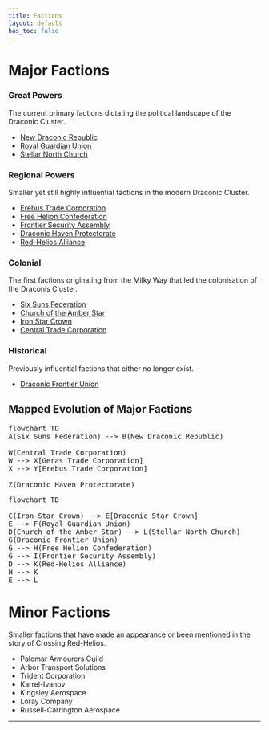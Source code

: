 ```yaml
---
title: Factions
layout: default
has_toc: false
---
```


# Major Factions
### Great Powers
The current primary factions dictating the political landscape of the Draconic Cluster.
* [New Draconic Republic](./ndr.html)
* [Royal Guardian Union](./rgu.html)
* [Stellar North Church](./snc.html)

### Regional Powers
Smaller yet still highly influential factions in the modern Draconic Cluster.
* [Erebus Trade Corporation](./etc.html)
* [Free Helion Confederation](./fhc.html)
* [Frontier Security Assembly](./fsa.html)
* [Draconic Haven Protectorate](./dhp.html)
* [Red-Helios Alliance](./rha.html)

### Colonial
The first factions originating from the Milky Way that led the colonisation of the Draconis Cluster.
* [Six Suns Federation](./ssf.html)
* [Church of the Amber Star](./cas.html)
* [Iron Star Crown](./isc.html)
* [Central Trade Corporation](./etc.html)

### Historical
Previously influential factions that either no longer exist.
* [Draconic Frontier Union](./dfu.md)

## Mapped Evolution of Major Factions
<pre class="mermaid">
flowchart TD
A(Six Suns Federation) --> B(New Draconic Republic)

W(Central Trade Corporation)
W --> X[Geras Trade Corporation]
X --> Y[Erebus Trade Corporation]

Z(Draconic Haven Protectorate)
</pre>

<pre class="mermaid">
flowchart TD

C(Iron Star Crown) --> E[Draconic Star Crown]
E --> F(Royal Guardian Union)
D(Church of the Amber Star) --> L(Stellar North Church)
G(Draconic Frontier Union) 
G --> H(Free Helion Confederation)
G --> I(Frontier Security Assembly)
D --> K(Red-Helios Alliance)
H --> K
E --> L
</pre>
<script src="https://cdn.jsdelivr.net/npm/mermaid@10.9.1/dist/mermaid.min.js"></script>

# Minor Factions
Smaller factions that have made an appearance or been mentioned in the story of Crossing Red-Helios.
* Palomar Armourers Guild
* Arbor Transport Solutions
* Trident Corporation
* Karrel-Ivanov
* Kingsley Aerospace
* Loray Company
* Russell-Carrington Aerospace

----
